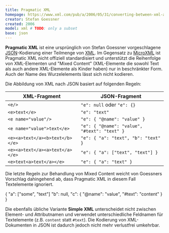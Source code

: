 ```yaml
---
title: Pragmatic XML
homepage: https://www.xml.com/pub/a/2006/05/31/converting-between-xml-and-json.html
creator: Stefan Goessner
created: 2006
model: xml # TODO: only a subset
base: json
---
```


**Pragmatic XML** ist eine ursprünglich von Stefan Goessner vorgeschlagene
[JSON](json)-Kodierung einer Teilmenge von [XML](xml). Im Gegensatz zu
[MicroXML](microxml) ist Pragmatic XML nicht offiziell standardisiert und
unterstützt die Reihenfolge von XML-Elementen und "Mixed Content" (XML-Elemente
die sowohl Text als auch andere XML-Elemente als Kinder haben) nur in
beschränkter Form. Auch der Name des Wurzelelements lässt sich nicht kodieren.

Die Abbildung von XML nach JSON basiert auf folgenden Regeln:

| XML-Fragment                    | JSON-Fragment
| --------------------------------|--------------------------------------------
| `<e/>`                          | `"e": null` oder `"e": {}`
| `<e>text</e>`                   | `"e": "text"`
| `<e name="value"/>`             | `"e": { "@name": "value" }`
| `<e name="value">text</e>`      | `"e": { "@name": "value", "#text": "text" }`
| `<e><a>text</a><b>text</b></e>` |`"e": { "a": "text", "b": "text" }`
| `<e><a>text</a><a>text</a></e>` | `"e": { "a": ["text", "text"] }`
| `<e>text<a>text</a></e>`        | `"e": { "a": "text" }`

Die letzte Regeln zur Behandlung von Mixed Content weicht von Goessners
Vorschlag dahingehend ab, dass Pragmatic XML in diesem Fall Textelemente
ignoriert.

<example>
{ 
  "a": ["some", "text"]
  "b": null,
  "c": { "@name": "value", "#text": "content" }
}
</example>

Die ebenfalls übliche Variante **Simple XML** unterscheidet nicht zwischen
Element- und Attributnamen und verwendet unterschiedliche Feldnamen für
Textelemente (z.B. `content` statt `#text`). Die Kodierung von XML-Dokumenten
in JSON ist dadurch jedoch nicht mehr verlustfrei umkehrbar.
